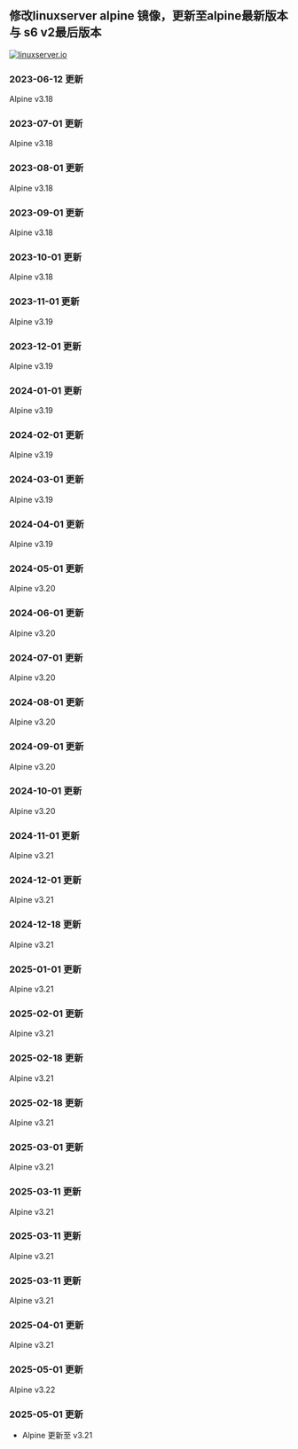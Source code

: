## 修改linuxserver alpine 镜像，更新至alpine最新版本与 s6 v2最后版本


<!-- DO NOT EDIT THIS FILE MANUALLY  -->
<!-- Please read the CONTRIBUTING.md -->

[linuxserverurl]: https://linuxserver.io
[forumurl]: https://forum.linuxserver.io
[ircurl]: https://www.linuxserver.io/irc/
[appurl]: https://alpinelinux.org

[![linuxserver.io](https://raw.githubusercontent.com/linuxserver/docker-templates/master/linuxserver.io/img/linuxserver_medium.png?v=4&s=4000)][linuxserverurl]


### 2023-06-12 更新
Alpine v3.18

### 2023-07-01 更新
Alpine v3.18

### 2023-08-01 更新
Alpine v3.18

### 2023-09-01 更新
Alpine v3.18

### 2023-10-01 更新
Alpine v3.18

### 2023-11-01 更新
Alpine v3.19

### 2023-12-01 更新
Alpine v3.19

### 2024-01-01 更新
Alpine v3.19

### 2024-02-01 更新
Alpine v3.19

### 2024-03-01 更新
Alpine v3.19

### 2024-04-01 更新
Alpine v3.19

### 2024-05-01 更新
Alpine v3.20

### 2024-06-01 更新
Alpine v3.20

### 2024-07-01 更新
Alpine v3.20

### 2024-08-01 更新
Alpine v3.20

### 2024-09-01 更新
Alpine v3.20

### 2024-10-01 更新
Alpine v3.20

### 2024-11-01 更新
Alpine v3.21

### 2024-12-01 更新
Alpine v3.21

### 2024-12-18 更新
Alpine v3.21

### 2025-01-01 更新
Alpine v3.21

### 2025-02-01 更新
Alpine v3.21

### 2025-02-18 更新
Alpine v3.21

### 2025-02-18 更新
Alpine v3.21

### 2025-03-01 更新
Alpine v3.21

### 2025-03-11 更新
Alpine v3.21

### 2025-03-11 更新
Alpine v3.21

### 2025-03-11 更新
Alpine v3.21

### 2025-04-01 更新
Alpine v3.21

### 2025-05-01 更新
Alpine v3.22


### 2025-05-01 更新
- Alpine 更新至 v3.21

